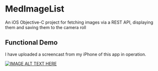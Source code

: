 # MedImageList
An iOS Objective-C project for fetching images via a REST API, displaying them and saving them to the camera roll

## Functional Demo

I have uploaded a screencast from my iPhone of this app in operation. 

[![IMAGE ALT TEXT HERE](https://img.youtube.com/vi/_3hJuLaLKew/0.jpg)](https://www.youtube.com/watch?v=_3hJuLaLKew)
